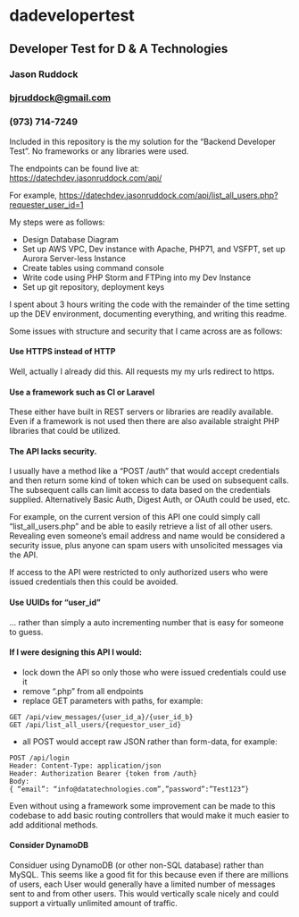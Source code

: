 # dadevelopertest
## Developer Test for D &amp; A Technologies

### Jason Ruddock
### bjruddock@gmail.com
### (973) 714-7249

Included in this repository is the my solution for the “Backend Developer Test”. No frameworks or any libraries were used.

The endpoints can be found live at:
https://datechdev.jasonruddock.com/api/

For example, https://datechdev.jasonruddock.com/api/list_all_users.php?requester_user_id=1


My steps were as follows:

- Design Database Diagram
- Set up AWS VPC, Dev instance with Apache, PHP71, and VSFPT, set up Aurora Server-less Instance
- Create tables using command console
- Write code using PHP Storm and FTPing into my Dev Instance
- Set up git repository, deployment keys

I spent about 3 hours writing the code with the remainder of the time setting up the DEV environment, documenting everything, and writing this readme.

Some issues with structure and security that I came across are as follows:


#### Use HTTPS instead of HTTP

Well, actually I already did this. All requests my my urls redirect to https.

#### Use a framework such as CI or Laravel

These either have built in REST servers or libraries are readily available. Even if a framework is not used then there are also available straight PHP libraries that could be utilized.


#### The API lacks security.

I usually have a method like a “POST /auth” that would accept credentials and then return some kind of token which can be used on subsequent calls. The subsequent calls can limit access to data based on the credentials supplied. Alternatively Basic Auth, Digest Auth, or OAuth could be used, etc.

For example, on the current version of this API one could simply call “list_all_users.php” and be able to easily retrieve a list of all other users. Revealing even someone’s email address and name would be considered a security issue, plus anyone can spam users with unsolicited messages via the API.

 If access to the API were restricted to only authorized users who were issued credentials then this could be avoided.


#### Use UUIDs for “user_id”

... rather than simply a auto incrementing number that is easy for someone to guess.

#### If I were designing this API I would:

- lock down the API so only those who were issued credentials could use it
- remove “.php” from all endpoints
- replace GET parameters with paths, for example:
```
GET /api/view_messages/{user_id_a}/{user_id_b}
GET /api/list_all_users/{requestor_user_id}
```

- all POST would accept raw JSON rather than form-data, for example:
```
POST /api/login
Header: Content-Type: application/json
Header: Authorization Bearer {token from /auth}
Body:
{ “email”: “info@datatechnologies.com”,”password”:”Test123”}
```

Even without using a framework some improvement can be made to this codebase to add basic routing controllers that would make it much easier to add additional methods.


#### Consider DynamoDB 

Considuer using DynamoDB (or other non-SQL database) rather than MySQL. This seems like a good fit for this because even if there are millions of users, each User would generally have a limited number of messages sent to and from other users. This would vertically scale nicely and could support a virtually unlimited amount of traffic.

